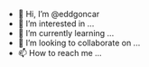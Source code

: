- 👋 Hi, I’m @eddgoncar
- 👀 I’m interested in ...
- 🌱 I’m currently learning ...
- 💞️ I’m looking to collaborate on ...
- 📫 How to reach me ...

<!---
eddgoncar/eddgoncar is a ✨ special ✨ repository because its `README.md` (this file) appears on your GitHub profile.
You can click the Preview link to take a look at your changes.
--->
